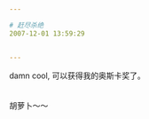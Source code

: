 ```yaml
---

# 赶尽杀绝
2007-12-01 13:59:29


---
```



damn cool, 可以获得我的奥斯卡奖了。<br />
<br />
<img src="http://www.sinaimg.cn/ent/d/2007-09-07/U105P28T3D1706949F326DT20070907171437.jpg" alt=""><br />
<br />
胡萝卜～～<br />
